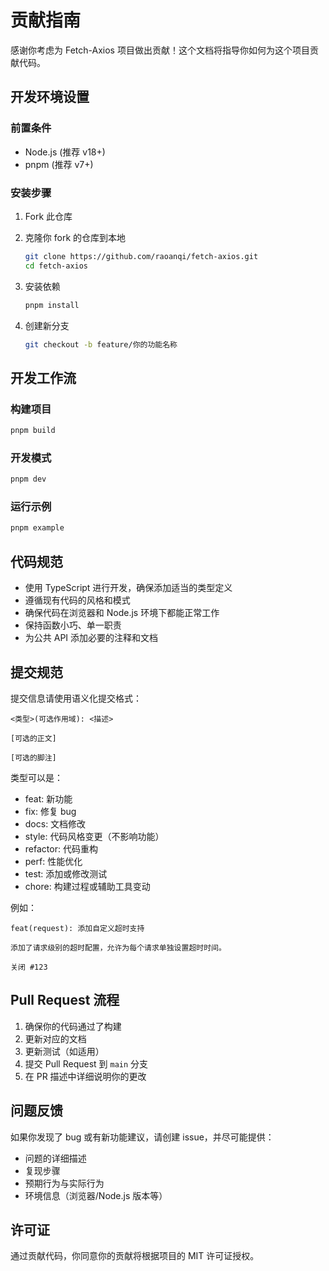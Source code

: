 # 贡献指南

感谢你考虑为 Fetch-Axios 项目做出贡献！这个文档将指导你如何为这个项目贡献代码。

## 开发环境设置

### 前置条件

- Node.js (推荐 v18+)
- pnpm (推荐 v7+)

### 安装步骤

1. Fork 此仓库
2. 克隆你 fork 的仓库到本地

   ```bash
   git clone https://github.com/raoanqi/fetch-axios.git
   cd fetch-axios
   ```

3. 安装依赖

   ```bash
   pnpm install
   ```

4. 创建新分支

   ```bash
   git checkout -b feature/你的功能名称
   ```

## 开发工作流

### 构建项目

```bash
pnpm build
```

### 开发模式

```bash
pnpm dev
```

### 运行示例

```bash
pnpm example
```

## 代码规范

- 使用 TypeScript 进行开发，确保添加适当的类型定义
- 遵循现有代码的风格和模式
- 确保代码在浏览器和 Node.js 环境下都能正常工作
- 保持函数小巧、单一职责
- 为公共 API 添加必要的注释和文档

## 提交规范

提交信息请使用语义化提交格式：

```text
<类型>(可选作用域): <描述>

[可选的正文]

[可选的脚注]
```

类型可以是：

- feat: 新功能
- fix: 修复 bug
- docs: 文档修改
- style: 代码风格变更（不影响功能）
- refactor: 代码重构
- perf: 性能优化
- test: 添加或修改测试
- chore: 构建过程或辅助工具变动

例如：

```text
feat(request): 添加自定义超时支持

添加了请求级别的超时配置，允许为每个请求单独设置超时时间。

关闭 #123
```

## Pull Request 流程

1. 确保你的代码通过了构建
2. 更新对应的文档
3. 更新测试（如适用）
4. 提交 Pull Request 到 `main` 分支
5. 在 PR 描述中详细说明你的更改

## 问题反馈

如果你发现了 bug 或有新功能建议，请创建 issue，并尽可能提供：

- 问题的详细描述
- 复现步骤
- 预期行为与实际行为
- 环境信息（浏览器/Node.js 版本等）

## 许可证

通过贡献代码，你同意你的贡献将根据项目的 MIT 许可证授权。
